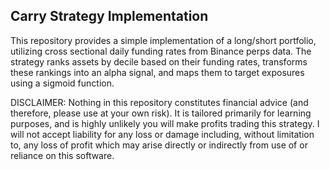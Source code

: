 ## Carry Strategy Implementation

This repository provides a simple implementation of a long/short portfolio, utilizing cross sectional daily funding rates from Binance perps  data. The strategy ranks assets by decile based on their funding rates, transforms these rankings into an alpha signal, and maps them to target exposures using a sigmoid function. 




DISCLAIMER: Nothing in this repository constitutes financial advice (and therefore, please use at your own risk). It is tailored primarily for learning purposes, and is highly unlikely you will make profits trading this strategy. I will not accept liability for any loss or damage including, without limitation to, any loss of profit which may arise directly or indirectly from use of or reliance on this software.
